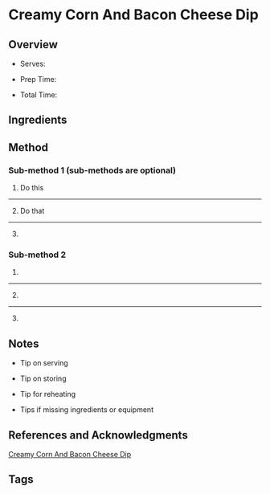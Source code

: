 # Creamy Corn And Bacon Cheese Dip

## Overview

- Serves:

- Prep Time:

- Total Time:

## Ingredients



## Method

### Sub-method 1 (sub-methods are optional)

1. Do this
---
2. Do that
---
3.

### Sub-method 2

1.
---
2.
---
3.

## Notes

- Tip on serving

- Tip on storing

- Tip for reheating

- Tips if missing ingredients or equipment

## References and Acknowledgments

[Creamy Corn And Bacon Cheese Dip](http://www.wineandglue.com/2013/10/creamy-corn-and-bacon-cheese-dip.html)

## Tags


